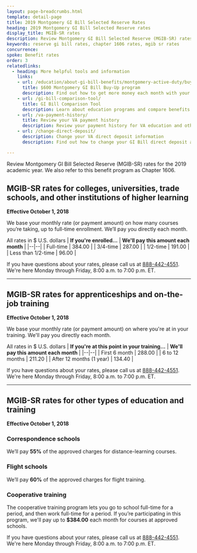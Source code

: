```yaml
---
layout: page-breadcrumbs.html
template: detail-page
title: 2019 Montgomery GI Bill Selected Reserve Rates
heading: 2019 Montgomery GI Bill Selected Reserve rates
display_title: MGIB-SR rates
description: Review Montgomery GI Bill Selected Reserve (MGIB-SR) rates for the 2019 academic year. We also refer to this benefit program as Chapter 1606.
keywords: reserve gi bill rates, chapter 1606 rates, mgib sr rates
concurrence: 
spoke: Benefit rates
order: 3
relatedlinks:
  - heading: More helpful tools and information
    links:
    - url: /education/about-gi-bill-benefits/montgomery-active-duty/buy-up/
      title: $600 Montgomery GI Bill Buy-Up program
      description: Find out how to get more money each month with your GI Bill benefits.      
    - url: /gi-bill-comparison-tool/
      title: GI Bill Comparison Tool
      description: Learn about education programs and compare benefits by school.
    - url: /va-payment-history/
      title: Review your VA payment history    
      description: Review your payment history for VA education and other benefits.    
    - url: /change-direct-deposit/
      description: Change your VA direct deposit information
      description: Find out how to change your GI Bill direct deposit and contact information.  

---
```


<div class="va-introtext">
  
Review Montgomery GI Bill Selected Reserve (MGIB-SR) rates for the 2019 academic year. We also refer to this benefit program as Chapter 1606.

</div>

## MGIB-SR rates for colleges, universities, trade schools, and other institutions of higher learning
**Effective October 1, 2018**

We base your monthly rate (or payment amount) on how many courses you’re taking, up to full-time enrollment. We’ll pay you directly each month.

All rates in $ U.S. dollars
| **If you're enrolled...** | **We'll pay this amount each month** |
|--|--|
| Full-time | 384.00 |
| 3/4-time | 287.00 |
| 1/2-time | 191.00 |
| Less than 1/2-time | 96.00 |

If you have questions about your rates, please call us at <a href="tel:+18884424551">888-442-4551</a>. We're here Monday through Friday, 8:00 a.m. to 7:00 p.m. ET. 

------
## MGIB-SR rates for apprenticeships and on-the-job training
**Effective October 1, 2018**

We base your monthly rate (or payment amount) on where you're at in your training. We'll pay you directly each month.

All rates in $ U.S. dollars
| **If you're at this point in your training...** | **We'll pay this amount each month** |
|--|--|
| First 6 month | 288.00 |
| 6 to 12 months | 211.20 |
| After 12 months (1 year) | 134.40 |

If you have questions about your rates, please call us at <a href="tel:+18884424551">888-442-4551</a>. We're here Monday through Friday, 8:00 a.m. to 7:00 p.m. ET. 

------
## MGIB-SR rates for other types of education and training
**Effective October 1, 2018**

### Correspondence schools
We’ll pay **55%** of the approved charges for distance-learning courses.

### Flight schools
We’ll pay **60%** of the approved charges for flight training.

### Cooperative training
The cooperative training program lets you go to school full-time for a period, and then work 
full-time for a period. If you’re participating in this program, we'll pay up to **$384.00** each month for courses at approved schools.

If you have questions about your rates, please call us at <a href="tel:+18884424551">888-442-4551</a>. We're here Monday through Friday, 8:00 a.m. to 7:00 p.m. ET. 
